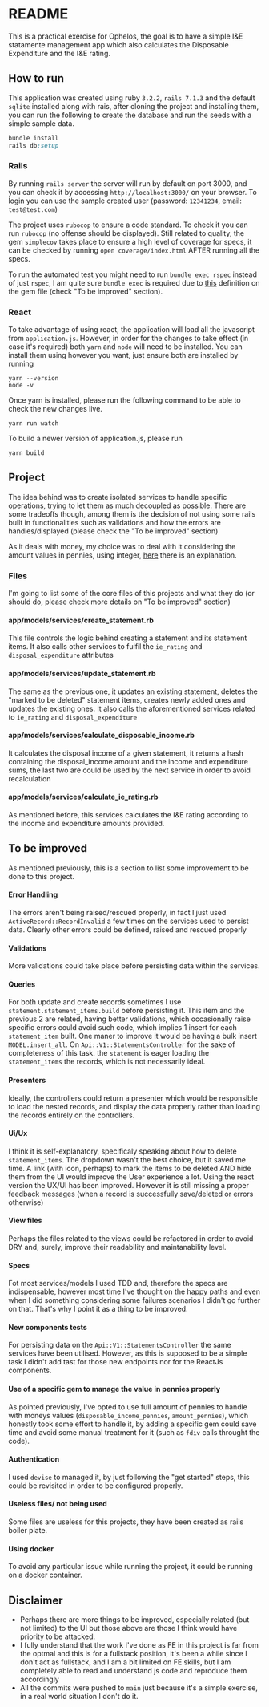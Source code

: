 # README

This is a practical exercise for Ophelos, the goal is to have a simple I&E statamente management app which also calculates the Disposable Expenditure and the I&E rating.


## How to run
This application was created using ruby `3.2.2`, `rails 7.1.3` and the default `sqlite` installed along with rais, after cloning the project and installing them, you can run the following to create the database and run the seeds with a simple sample data.
```ruby
bundle install
rails db:setup
```

### Rails
By running `rails server` the server will run by default on port 3000, and you can check it by accessing `http://localhost:3000/` on your browser.
To login you can use the sample created user (password: `12341234`, email: `test@test.com`)

The project uses `rubocop` to ensure a code standard. To check it you can run `rubocop` (no offense should be displayed).
Still related to quality, the gem `simplecov` takes place to ensure a high level of coverage for specs, it can be checked by running `open coverage/index.html` AFTER running all the specs.

To run the automated test you might need to run `bundle exec rspec` instead of just `rspec`, I am quite sure `bundle exec` is required due to [this](https://github.com/ricsalvares/ie_statement/blob/main/Gemfile#L56) definition on the gem file (check "To be improved" section).

### React
To take advantage of using react, the application will load all the javascript from `application.js`. However, in order for the changes to take effect (in case it's required) both `yarn` and `node` will need to be installed. You can install them using however you want, just ensure both are installed by running
```
yarn --version
node -v
```

Once yarn is installed, please run the following command to be able to check the new changes live.
```
yarn run watch
```

To build a newer version of application.js, please run 
```
yarn build
```


## Project
The idea behind was to create isolated services to handle specific operations, trying to let them as much decoupled as possible. There are some tradeoffs though, among them is the decision of not using some rails built in functionalities such as validations and how the errors are handles/displayed (please check the "To be improved" section)

As it deals with money, my choice was to deal with it considering the amount values in pennies, using integer, [here](https://stackoverflow.com/questions/3730019/why-not-use-double-or-float-to-represent-currency#:~:text=Because%20floats%20and%20doubles%20cannot,times%20a%20power%20of%2010) there is an explanation.

### Files
I'm going to list some of the core files of this projects and what they do (or should do, please check more details on "To be improved" section)

#### app/models/services/create_statement.rb
This file controls the logic behind creating a statement and its statement items. It also calls other services to fulfil the `ie_rating` and `disposal_expenditure` attributes

#### app/models/services/update_statement.rb
The same as the previous one, it updates an existing statement, deletes the "marked to be deleted" statement items, creates newly added ones and updates the existing ones. It also calls the aforementioned services related to `ie_rating` and `disposal_expenditure`

#### app/models/services/calculate_disposable_income.rb
It calculates the disposal income of a given statement, it returns a hash containing the disposal_income amount and the income and expenditure sums, the last two are could be used by the next service in order to avoid recalculation  

#### app/models/services/calculate_ie_rating.rb
As mentioned before, this services calculates the I&E rating according to the income and expenditure amounts provided.

## To be improved
As mentioned previously, this is a section to list some improvement to be done to this project.

#### Error Handling
The errors aren't being raised/rescued properly, in fact I just used `ActiveRecord::RecordInvalid` a few times on the services used to persist data. Clearly other errors could be defined, raised and rescued properly

#### Validations
More validations could take place before persisting data within the services.

#### Queries
For both update and create records sometimes I use `statement.statement_items.build` before persisting it. This item and the previous 2 are related, having better validations, which occasionally raise specific errors could avoid such code, which implies 1 insert for each `statement_item` built. One maner to improve it would be having a bulk insert `MODEL.insert_all`.
On `Api::V1::StatementsController` for the sake of completeness of this task. the `statement` is eager loading the `statement_items` the records, which is not necessarily ideal.

#### Presenters
Ideally, the controllers could return a presenter which would be responsible to load the nested records, and display the data properly rather than loading the records entirely on the controllers.

#### Ui/Ux
I think it is self-explanatory, specificaly speaking about how to delete `statement_items`. The dropdown wasn't the best choice, but it saved me time. A link (with icon, perhaps) to mark the items to be deleted AND hide them from the UI would improve the User experience a lot.
Using the react version the UX/UI has been improved. However it is still missing a proper feedback messages (when a record is successfully save/deleted or errors otherwise)

#### View files
Perhaps the files related to the views could be refactored in order to avoid DRY and, surely, improve their readability and maintanability level.

#### Specs
Fot most services/models I used TDD and, therefore the specs are indispensable, however most time I've thought on the happy paths and even when I did something considering some failures scenarios I didn't go further on that. That's why I point it as a thing to be improved.

#### New components tests
For persisting data on the `Api::V1::StatementsController` the same services have been utilised. However, as this is supposed to be a simple task I didn't add tast for those new endpoints nor for the ReactJs components.

#### Use of a specific gem to manage the value in pennies properly
As pointed previously, I've opted to use full amount of pennies to handle with moneys values (`disposable_income_pennies`, `amount_pennies`), which honestly took some effort to handle it, by adding a specific gem could save time and avoid some manual treatment for it (such as `fdiv` calls throught the code).

#### Authentication
I used `devise` to managed it, by just following the "get started" steps, this could be revisited in order to be configured properly.

#### Useless files/ not being used
Some files are useless for this projects, they have been created as rails boiler plate.

#### Using docker
To avoid any particular issue while running the project, it could be running on a docker container.

## Disclaimer
- Perhaps there are more things to be improved, especially related (but not limited) to the UI but those above are those I think would have priority to be attacked.
- I fully understand that the work I've done as FE in this project is far from the optmal and this is for a fullstack position, it's been a while since I don't act as fullstack, and I am a bit limited on FE skills, but I am completely able to read and understand js code and reproduce them accordingly
- All the commits were pushed to `main` just because it's a simple exercise, in a real world situation I don't do it.
